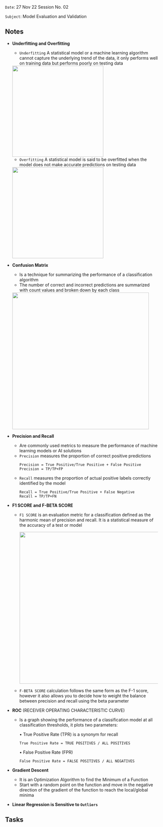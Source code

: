 `Date`: 27 Nov 22 Session No. 02

`Subject`: Model Evaluation and Validation

## Notes
- **Underfitting and Overfitting**
  - `Underfitting` A statistical model or a machine learning algorithm cannot capture the underlying trend of the data, it only performs well on training data but performs poorly on testing data 
  
  <img src="https://static.javatpoint.com/tutorial/machine-learning/images/overfitting-and-underfitting2.png" width="300">

  - `Overfitting` A statistical model is said to be overfitted when the model does not make accurate predictions on testing data
  
  <img src="https://static.javatpoint.com/tutorial/machine-learning/images/overfitting-and-underfitting.png" width="300">
  
- **Confusion Matrix**
  - Is a technique for summarizing the performance of a classification algorithm
  - The number of correct and incorrect predictions are summarized with count values and broken down by each class
  
  <img src="https://miro.medium.com/max/2560/1*mdtqR2kyElMd0cCGM4gtuw.jpeg" width="450">
  
- **Precision and Recall**
  - Are commonly used metrics to measure the performance of machine learning models or AI solutions
  - `Precision` measures the proportion of correct positive predictions
     ```
     Precision = True Positive/True Positive + False Positive  
     Precision = TP/TP+FP
     ```
  - `Recall` measures the proportion of actual positive labels correctly identified by the model
     ```
     Recall = True Positive/True Positive + False Negative  
     Recall = TP/TP+FN  
     ```
  
- **F1 SCORE and F-BETA SCORE**
  - `F1 SCORE` is an evaluation metric for a classification defined as the harmonic mean of precision and recall. It is a statistical measure of the accuracy of a test or model
  
    <img src="https://camo.githubusercontent.com/21d7bfc19ec219729b9e019bc062bd79f86b26871d9dee8f6f361f1f9b4ce6a5/68747470733a2f2f692e696d6775722e636f6d2f52496a3053776d2e6a706567" width="500">
  
  - `F-BETA SCORE` calculation follows the same form as the F-1 score, however it also allows you to decide how to weight the balance between precision and recall using the beta parameter
  
- **ROC** (RECEIVER OPERATING CHARACTERISTIC CURVE)
  - Is a graph showing the performance of a classification model at all classification thresholds, it plots two parameters:
  
      • True Positive Rate (TPR) is a synonym for recall
     ```
    True Positive Rate = TRUE POSITIVES / ALL POSITIVES
    ```
      
      • False Positive Rate (FPR)
    ```
    False Positive Rate = FALSE POSITIVES / ALL NEGATIVES
    ```
- **Gradient Descent** 
  - It is an Optimization Algorithm to find the Minimum of a Function
  - Start with a random point on the function and move in the negative direction of the gradient of the function to reach the local/global minima
- **Linear Regression is Sensitive to `Outliers`**

## Tasks



  
  
  

  
 

  

